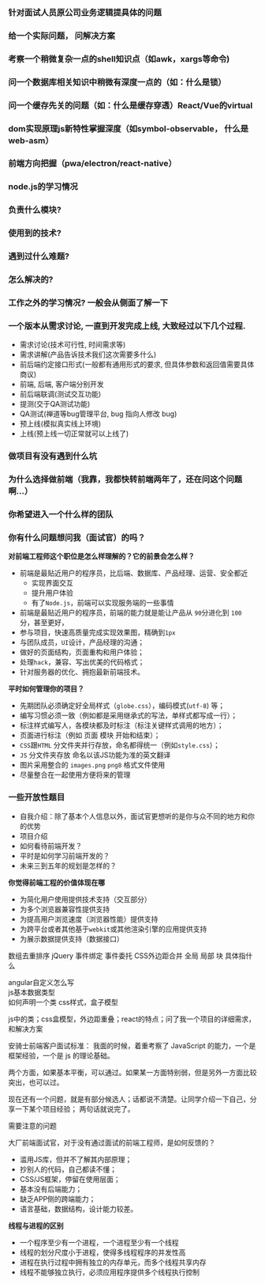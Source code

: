 
### 针对面试人员原公司业务逻辑提具体的问题

### 给一个实际问题， 问解决方案

### 考察一个稍微复杂一点的shell知识点（如awk，xargs等命令)

### 问一个数据库相关知识中稍微有深度一点的（如：什么是锁）

### 问一个缓存先关的问题（如：什么是缓存穿透）React/Vue的virtual 

### dom实现原理js新特性掌握深度（如symbol-observable， 什么是web-asm）

### 前端方向把握（pwa/electron/react-native）

### node.js的学习情况

### 负责什么模块?

### 使用到的技术?

### 遇到过什么难题?

### 怎么解决的?

### 工作之外的学习情况? 一般会从侧面了解一下


### 一个版本从需求讨论, 一直到开发完成上线, 大致经过以下几个过程.

- 需求讨论(技术可行性, 时间需求等)
- 需求讲解(产品告诉技术我们这次需要多什么)
- 前后端约定接口形式(一般都有通用形式的要求, 但具体参数和返回值需要具体商议)
- 前端, 后端, 客户端分别开发
- 前后端联调(测试交互功能)
- 提测(交于QA测试功能)
- QA测试(禅道等bug管理平台, bug 指向人修改 bug)
- 预上线(模拟真实线上环境)
- 上线(预上线一切正常就可以上线了)


### 做项目有没有遇到什么坑


### 为什么选择做前端（我靠，我都快转前端两年了，还在问这个问题啊…）

### 你希望进入一个什么样的团队

### 你有什么问题想问我（面试官）的吗？

**对前端工程师这个职位是怎么样理解的？它的前景会怎么样？**

- 前端是最贴近用户的程序员，比后端、数据库、产品经理、运营、安全都近
  - 实现界面交互
  - 提升用户体验
  - 有了`Node.js`，前端可以实现服务端的一些事情
- 前端是最贴近用户的程序员，前端的能力就是能让产品从 `90`分进化到 `100` 分，甚至更好，
- 参与项目，快速高质量完成实现效果图，精确到`1px`
- 与团队成员，`UI`设计，产品经理的沟通；
- 做好的页面结构，页面重构和用户体验；
- 处理`hack`，兼容、写出优美的代码格式；
- 针对服务器的优化、拥抱最新前端技术。

**平时如何管理你的项目？**

- 先期团队必须确定好全局样式（`globe.css`），编码模式(`utf-8`) 等；
- 编写习惯必须一致（例如都是采用继承式的写法，单样式都写成一行）；
- 标注样式编写人，各模块都及时标注（标注关键样式调用的地方）；
- 页面进行标注（例如 页面 模块 开始和结束）；
- `CSS`跟`HTML` 分文件夹并行存放，命名都得统一（例如`style.css`）；
- `JS` 分文件夹存放 命名以该JS功能为准的英文翻译
- 图片采用整合的 `images.png` `png8` 格式文件使用
- 尽量整合在一起使用方便将来的管理

### 一些开放性题目

- 自我介绍：除了基本个人信息以外，面试官更想听的是你与众不同的地方和你的优势
- 项目介绍
- 如何看待前端开发？
- 平时是如何学习前端开发的？
- 未来三到五年的规划是怎样的？

**你觉得前端工程的价值体现在哪**

- 为简化用户使用提供技术支持（交互部分）
- 为多个浏览器兼容性提供支持
- 为提高用户浏览速度（浏览器性能）提供支持
- 为跨平台或者其他基于`webkit`或其他渲染引擎的应用提供支持
- 为展示数据提供支持（数据接口）









数组去重排序
jQuery 事件绑定  事件委托
CSS外边距合并
全局  局部  块  具体指什么

   


angular自定义怎么写  
js基本数据类型    
如何声明一个类
css样式，盒子模型

js中的类；css盒模型，外边距重叠；react的特点；问了我一个项目的详细需求，和解决方案

安骑士前端客户面试标准：
我面的时候，着重考察了 JavaScript 的能力，一个是 框架经验，一个是 js 的理论基础。

两个方面，如果基本平衡，可以通过。如果某一方面特别弱，但是另外一方面比较突出，也可以过。

现在还有一个问题，就是有部分候选人；话都说不清楚。让同学介绍一下自己，分享一下某个项目经验； 
两句话就说完了。


需要注意的问题

大厂前端面试官，对于没有通过面试的前端工程师，是如何反馈的？

- 滥用JS库，但并不了解其内部原理；
- 抄别人的代码，自己都读不懂；
- CSS/JS框架，停留在使用层面；
- 基本没有后端能力；
- 缺乏APP侧的跨端能力；
- 语言基础，数据结构，设计能力较差。


**线程与进程的区别**

* 一个程序至少有一个进程，一个进程至少有一个线程
* 线程的划分尺度小于进程，使得多线程程序的并发性高
* 进程在执行过程中拥有独立的内存单元，而多个线程共享内存
* 线程不能够独立执行，必须应用程序提供多个线程执行控制
